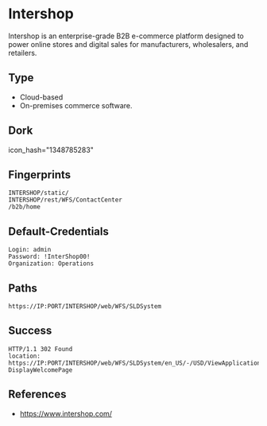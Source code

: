 # Intershop
Intershop is an enterprise-grade B2B e-commerce platform designed to power online stores and digital sales for manufacturers, wholesalers, and retailers.

## Type
- Cloud-based
- On-premises commerce software.

## Dork
icon_hash="1348785283"


## Fingerprints
```
INTERSHOP/static/
INTERSHOP/rest/WFS/ContactCenter
/b2b/home
```

## Default-Credentials
```
Login: admin
Password: !InterShop00!
Organization: Operations
```
## Paths
```
https://IP:PORT/INTERSHOP/web/WFS/SLDSystem
```

## Success
```
HTTP/1.1 302 Found
location: https://IP:PORT/INTERSHOP/web/WFS/SLDSystem/en_US/-/USD/ViewApplication-DisplayWelcomePage
```

## References
- https://www.intershop.com/
